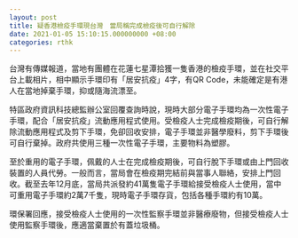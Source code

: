 ```yaml
---
layout: post
title: 疑香港檢疫手環現台灣　當局稱完成檢疫後可自行解除
date: 2021-01-05 15:10:15.000000000 +08:00
categories: rthk
---
```


台灣有傳媒報道，當地有團體在花蓮七星潭拾獲一隻香港的檢疫手環，並在社交平台上載相片，相中顯示手環印有「居安抗疫」4字，有QR Code，未能確定是有港人在當地掉棄手環，抑或隨海流漂至。

特區政府資訊科技總監辦公室回覆查詢時說，現時大部分電子手環均為一次性電子手環，配合「居安抗疫」流動應用程式使用。受檢疫人士完成檢疫期後，可自行解除流動應用程式及剪下手環，免卻回收安排，電子手環並非醫學廢料，剪下手環後可自行棄掉。政府共使用三種一次性電子手環，主要物料為塑膠。
 
至於重用的電子手環，佩戴的人士在完成檢疫期後，可自行脫下手環或由上門回收裝置的人員代勞。一般而言，當局會在檢疫期完結前與當事人聯絡，安排上門回收。截至去年12月底，當局共派發約41萬隻電子手環給接受檢疫人士使用，當中可重用電子手環約2萬7千隻，現時電子手環存貨，包括各種手環約有10萬。

環保署回應，接受檢疫人士使用的一次性監察手環並非醫療廢物，但接受檢疫人士使用監察手環後，應適當棄置於有蓋垃圾桶。
